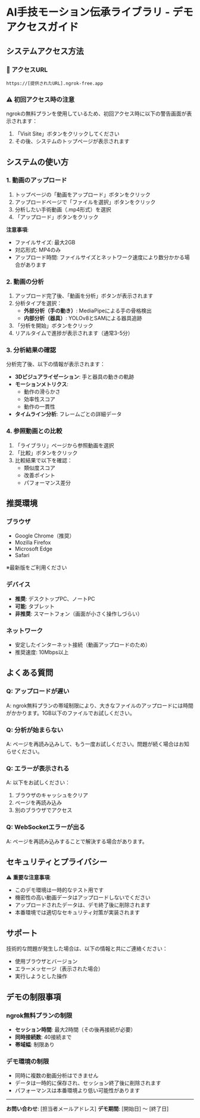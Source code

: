 # AI手技モーション伝承ライブラリ - デモアクセスガイド

## システムアクセス方法

### 📌 アクセスURL
```
https://[提供されたURL].ngrok-free.app
```

### ⚠️ 初回アクセス時の注意
ngrokの無料プランを使用しているため、初回アクセス時に以下の警告画面が表示されます：
1. 「Visit Site」ボタンをクリックしてください
2. その後、システムのトップページが表示されます

## システムの使い方

### 1. 動画のアップロード
1. トップページの「動画をアップロード」ボタンをクリック
2. アップロードページで「ファイルを選択」ボタンをクリック
3. 分析したい手術動画（.mp4形式）を選択
4. 「アップロード」ボタンをクリック

**注意事項**:
- ファイルサイズ: 最大2GB
- 対応形式: MP4のみ
- アップロード時間: ファイルサイズとネットワーク速度により数分かかる場合があります

### 2. 動画の分析
1. アップロード完了後、「動画を分析」ボタンが表示されます
2. 分析タイプを選択：
   - **外部分析（手の動き）**: MediaPipeによる手の骨格検出
   - **内部分析（器具）**: YOLOv8とSAMによる器具追跡
3. 「分析を開始」ボタンをクリック
4. リアルタイムで進捗が表示されます（通常3-5分）

### 3. 分析結果の確認
分析完了後、以下の情報が表示されます：
- **3Dビジュアライゼーション**: 手と器具の動きの軌跡
- **モーションメトリクス**:
  - 動作の滑らかさ
  - 効率性スコア
  - 動作の一貫性
- **タイムライン分析**: フレームごとの詳細データ

### 4. 参照動画との比較
1. 「ライブラリ」ページから参照動画を選択
2. 「比較」ボタンをクリック
3. 比較結果で以下を確認：
   - 類似度スコア
   - 改善ポイント
   - パフォーマンス差分

## 推奨環境

### ブラウザ
- Google Chrome（推奨）
- Mozilla Firefox
- Microsoft Edge
- Safari

※最新版をご利用ください

### デバイス
- **推奨**: デスクトップPC、ノートPC
- **可能**: タブレット
- **非推奨**: スマートフォン（画面が小さく操作しづらい）

### ネットワーク
- 安定したインターネット接続（動画アップロードのため）
- 推奨速度: 10Mbps以上

## よくある質問

### Q: アップロードが遅い
A: ngrok無料プランの帯域制限により、大きなファイルのアップロードには時間がかかります。1GB以下のファイルでお試しください。

### Q: 分析が始まらない
A: ページを再読み込みして、もう一度お試しください。問題が続く場合はお知らせください。

### Q: エラーが表示される
A: 以下をお試しください：
1. ブラウザのキャッシュをクリア
2. ページを再読み込み
3. 別のブラウザでアクセス

### Q: WebSocketエラーが出る
A: ページを再読み込みすることで解決する場合があります。

## セキュリティとプライバシー

⚠️ **重要な注意事項**:
- このデモ環境は一時的なテスト用です
- 機密性の高い動画データはアップロードしないでください
- アップロードされたデータは、デモ終了後に削除されます
- 本番環境では適切なセキュリティ対策が実装されます

## サポート

技術的な問題が発生した場合は、以下の情報と共にご連絡ください：
- 使用ブラウザとバージョン
- エラーメッセージ（表示された場合）
- 実行しようとした操作

## デモの制限事項

### ngrok無料プランの制限
- **セッション時間**: 最大2時間（その後再接続が必要）
- **同時接続数**: 40接続まで
- **帯域幅**: 制限あり

### デモ環境の制限
- 同時に複数の動画分析はできません
- データは一時的に保存され、セッション終了後に削除されます
- パフォーマンスは本番環境より低い可能性があります

---

**お問い合わせ**: [担当者メールアドレス]
**デモ期間**: [開始日] 〜 [終了日]